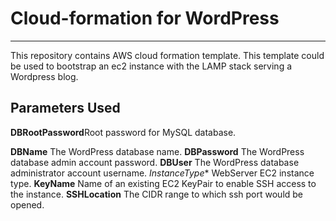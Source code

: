# Cloud-formation for  WordPress
-------------------
This repository contains AWS cloud formation template. This template could be used to bootstrap an ec2 instance with the LAMP stack serving a Wordpress blog.

##  Parameters Used

**DBRootPassword**Root password for MySQL database.

**DBName** The WordPress database name.
**DBPassword** The WordPress database admin account password.
**DBUser** The WordPress database administrator account username.
*InstanceType** WebServer EC2 instance type.
**KeyName** Name of an existing EC2 KeyPair to enable SSH access to the instance.
**SSHLocation** The CIDR range to which ssh port would be opened.
